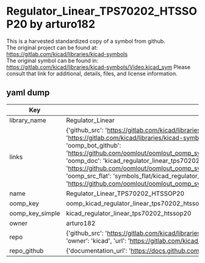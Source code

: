 # Regulator_Linear_TPS70202_HTSSOP20 by arturo182  
This is a harvested standardized copy of a symbol from github.  
The original project can be found at:  
https://gitlab.com/kicad/libraries/kicad-symbols  
The original symbol can be found in:
https://gitlab.com/kicad/libraries/kicad-symbols/Video.kicad_sym
Please consult that link for additional, details, files, and license information.  
## yaml dump  
| Key | Value |  
| --- | --- |  
| library_name | Regulator_Linear |  
| links | {'github_src': 'https://gitlab.com/kicad/libraries/kicad-symbols/Video.kicad_sym', 'github_src_repo': 'https://gitlab.com/kicad/libraries/kicad-symbols', 'oomp_bot': 'kicad_regulator_linear_tps70202_htssop20/working', 'oomp_bot_github': 'https://github.com/oomlout/oomlout_oomp_symbol_bot/tree/main/kicad_regulator_linear_tps70202_htssop20/working', 'oomp_doc': 'kicad_regulator_linear_tps70202_htssop20/working', 'oomp_doc_github': 'https://github.com/oomlout/oomlout_oomp_symbol_doc/tree/main/kicad_regulator_linear_tps70202_htssop20/working', 'oomp_src_flat': 'symbols_flat/kicad_regulator_linear_tps70202_htssop20/working', 'oomp_src_flat_github': 'https://github.com/oomlout/oomlout_oomp_symbol_src/tree/main/kicad_regulator_linear_tps70202_htssop20/working'} |  
| name | Regulator_Linear_TPS70202_HTSSOP20 |  
| oomp_key | oomp_kicad_regulator_linear_tps70202_htssop20 |  
| oomp_key_simple | kicad_regulator_linear_tps70202_htssop20 |  
| owner | arturo182 |  
| repo | {'github_src': 'https://gitlab.com/kicad/libraries/kicad-symbols/Video.kicad_sym', 'name': 'libraries/kicad-symbols', 'owner': 'kicad', 'url': 'https://gitlab.com/kicad/libraries/kicad-symbols'} |  
| repo_github | {'documentation_url': 'https://docs.github.com/rest/repos/repos#get-a-repository', 'message': 'Not Found'} |  

